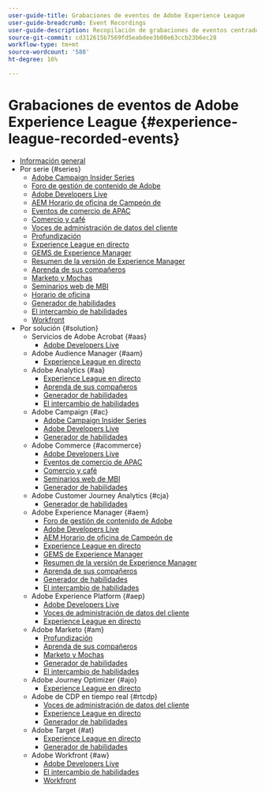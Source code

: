 ```yaml
---
user-guide-title: Grabaciones de eventos de Adobe Experience League
user-guide-breadcrumb: Event Recordings
user-guide-description: Recopilación de grabaciones de eventos centrados en el uso de productos Enterprise de Adobe
source-git-commit: cd312615b7569fd5eabdee3b08e63ccb23b6ec28
workflow-type: tm+mt
source-wordcount: '588'
ht-degree: 16%

---
```



# Grabaciones de eventos de Adobe Experience League {#experience-league-recorded-events}

+ [Información general](overview.md)
+ Por serie {#series}
   + [Adobe Campaign Insider Series](https://experienceleague.adobe.com/docs/events/adobe-campaign-insider-recordings/overview.html)
   + [Foro de gestión de contenido de Adobe](https://experienceleague.adobe.com/docs/events/adobe-content-management-forum-recordings/overview.html)
   + [Adobe Developers Live](https://experienceleague.adobe.com/docs/events/adobe-developers-live-recordings/overview.html)
   + [AEM Horario de oficina de Campeón de](https://experienceleague.adobe.com/docs/events/aem-champion-office-hours/overview.html)
   + [Eventos de comercio de APAC](https://experienceleague.adobe.com/docs/events/apac-commerce-recordings/overview.html)
   + [Comercio y café](https://experienceleague.adobe.com/docs/events/commerce-and-coffee-recordings/overview.html)
   + [Voces de administración de datos del cliente](https://experienceleague.adobe.com/docs/events/customer-data-management-voices-recordings/overview.html?lang=es)
   + [Profundización](https://experienceleague.adobe.com/docs/events/deep-dives-recordings/overview.html)
   + [Experience League en directo](https://experienceleague.adobe.com/docs/events/experience-league-live-recordings/overview.html)
   + [GEMS de Experience Manager](https://experienceleague.adobe.com/docs/events/experience-manager-gems-recordings/overview.html)
   + [Resumen de la versión de Experience Manager](https://experienceleague.adobe.com/docs/events/aemcs-release-update-recordings/overview.html?lang=es)
   + [Aprenda de sus compañeros](https://experienceleague.adobe.com/docs/events/learn-from-your-peers-recordings/overview.html)
   + [Marketo y Mochas](https://experienceleague.adobe.com/docs/events/marketo-and-mochas-recordings/overview.html)
   + [Seminarios web de MBI](https://experienceleague.adobe.com/docs/events/mbi-webinars-recordings/overview.html)
   + [Horario de oficina](https://experienceleague.adobe.com/docs/events/office-hours/overview.html)
   + [Generador de habilidades](https://experienceleague.adobe.com/docs/events/skill-builder-recordings/overview.html)
   + [El intercambio de habilidades](https://experienceleague.adobe.com/docs/events/the-skill-exchange-recordings/overview.html)
   + [Workfront](https://experienceleague.adobe.com/docs/events/workfront-recordings/overview.html)
+ Por solución {#solution}
   + Servicios de Adobe Acrobat {#aas}
      + [Adobe Developers Live](https://experienceleague.adobe.com/docs/events/adobe-developers-live-recordings/overview.html)
   + Adobe Audience Manager {#aam}
      + [Experience League en directo](https://experienceleague.adobe.com/docs/events/experience-league-live-recordings/overview.html)
   + Adobe Analytics {#aa}
      + [Experience League en directo](https://experienceleague.adobe.com/docs/events/experience-league-live-recordings/overview.html)
      + [Aprenda de sus compañeros](https://experienceleague.adobe.com/docs/events/learn-from-your-peers-recordings/overview.html)
      + [Generador de habilidades](https://experienceleague.adobe.com/docs/events/skill-builder-recordings/overview.html)
      + [El intercambio de habilidades](https://experienceleague.adobe.com/docs/events/the-skill-exchange-recordings/overview.html)
   + Adobe Campaign {#ac}
      + [Adobe Campaign Insider Series](https://experienceleague.adobe.com/docs/events/adobe-campaign-insider-recordings/overview.html)
      + [Adobe Developers Live](https://experienceleague.adobe.com/docs/events/adobe-developers-live-recordings/overview.html)
      + [Generador de habilidades](https://experienceleague.adobe.com/docs/events/skill-builder-recordings/overview.html)
   + Adobe Commerce {#acommerce}
      + [Adobe Developers Live](https://experienceleague.adobe.com/docs/events/adobe-developers-live-recordings/overview.html)
      + [Eventos de comercio de APAC](https://experienceleague.adobe.com/docs/events/apac-commerce-recordings/overview.html)
      + [Comercio y café](https://experienceleague.adobe.com/docs/events/commerce-and-coffee-recordings/overview.html)
      + [Seminarios web de MBI](https://experienceleague.adobe.com/docs/events/mbi-webinars-recordings/overview.html)
      + [Generador de habilidades](https://experienceleague.adobe.com/docs/events/skill-builder-recordings/overview.html)
   + Adobe Customer Journey Analytics {#cja}
      + [Generador de habilidades](https://experienceleague.adobe.com/docs/events/skill-builder-recordings/overview.html)
   + Adobe Experience Manager {#aem}
      + [Foro de gestión de contenido de Adobe](https://experienceleague.adobe.com/docs/events/adobe-content-management-forum-recordings/overview.html)
      + [Adobe Developers Live](https://experienceleague.adobe.com/docs/events/adobe-developers-live-recordings/overview.html)
      + [AEM Horario de oficina de Campeón de](https://experienceleague.adobe.com/docs/events/aem-champion-office-hours/overview.html)
      + [Experience League en directo](https://experienceleague.adobe.com/docs/events/experience-league-live-recordings/overview.html)
      + [GEMS de Experience Manager](https://experienceleague.adobe.com/docs/events/experience-manager-gems-recordings/overview.html)
      + [Resumen de la versión de Experience Manager](https://experienceleague.adobe.com/docs/events/aemcs-release-update-recordings/overview.html?lang=es)
      + [Aprenda de sus compañeros](https://experienceleague.adobe.com/docs/events/learn-from-your-peers-recordings/overview.html)
      + [Generador de habilidades](https://experienceleague.adobe.com/docs/events/skill-builder-recordings/overview.html)
      + [El intercambio de habilidades](https://experienceleague.adobe.com/docs/events/the-skill-exchange-recordings/overview.html)
   + Adobe Experience Platform {#aep}
      + [Adobe Developers Live](https://experienceleague.adobe.com/docs/events/adobe-developers-live-recordings/overview.html)
      + [Voces de administración de datos del cliente](https://experienceleague.adobe.com/docs/events/customer-data-management-voices-recordings/overview.html?lang=es)
      + [Experience League en directo](https://experienceleague.adobe.com/docs/events/experience-league-live-recordings/overview.html)
   + Adobe Marketo {#am}
      + [Profundización](https://experienceleague.adobe.com/docs/events/deep-dives-recordings/overview.html)
      + [Aprenda de sus compañeros](https://experienceleague.adobe.com/docs/events/learn-from-your-peers-recordings/overview.html)
      + [Marketo y Mochas](https://experienceleague.adobe.com/docs/events/marketo-and-mochas-recordings/overview.html)
      + [Generador de habilidades](https://experienceleague.adobe.com/docs/events/skill-builder-recordings/overview.html)
      + [El intercambio de habilidades](https://experienceleague.adobe.com/docs/events/the-skill-exchange-recordings/overview.html)
   + Adobe Journey Optimizer {#ajo}
      + [Experience League en directo](https://experienceleague.adobe.com/docs/events/experience-league-live-recordings/overview.html)
   + Adobe de CDP en tiempo real {#rtcdp}
      + [Voces de administración de datos del cliente](https://experienceleague.adobe.com/docs/events/customer-data-management-voices-recordings/overview.html?lang=es)
      + [Experience League en directo](https://experienceleague.adobe.com/docs/events/experience-league-live-recordings/overview.html)
      + [Generador de habilidades](https://experienceleague.adobe.com/docs/events/skill-builder-recordings/overview.html)
   + Adobe Target {#at}
      + [Experience League en directo](https://experienceleague.adobe.com/docs/events/experience-league-live-recordings/overview.html)
      + [Generador de habilidades](https://experienceleague.adobe.com/docs/events/skill-builder-recordings/overview.html)
   + Adobe Workfront {#aw}
      + [Adobe Developers Live](https://experienceleague.adobe.com/docs/events/adobe-developers-live-recordings/overview.html)
      + [El intercambio de habilidades](https://experienceleague.adobe.com/docs/events/the-skill-exchange-recordings/overview.html)
      + [Workfront](https://experienceleague.adobe.com/docs/events/workfront-recordings/overview.html)